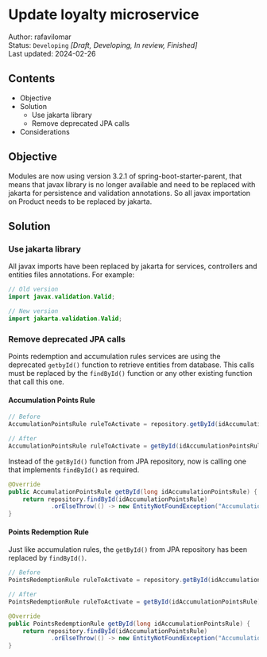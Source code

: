 # Update loyalty microservice
Author: rafavilomar  
Status: `Developing` *[Draft, Developing, In review, Finished]*  
Last updated: 2024-02-26

## Contents
- Objective
- Solution
  - Use jakarta library
  - Remove deprecated JPA calls
- Considerations

## Objective

Modules are now using version 3.2.1 of spring-boot-starter-parent, that means that javax library is no longer available 
and need to be replaced with jakarta for persistence and validation annotations. So all javax importation on Product needs 
to be replaced by jakarta.

## Solution

### Use jakarta library

All javax imports have been replaced by jakarta for services, controllers and entities files annotations. For example:

```java
// Old version
import javax.validation.Valid;

// New version
import jakarta.validation.Valid;
```

### Remove deprecated JPA calls

Points redemption and accumulation rules services are using the deprecated `getbyId()` function to retrieve entities 
from database. This calls must be replaced by the `findById()` function or any other existing function that call this 
one.

#### Accumulation Points Rule

```java
// Before
AccumulationPointsRule ruleToActivate = repository.getById(idAccumulationPointsRule);

// After
AccumulationPointsRule ruleToActivate = getById(idAccumulationPointsRule);
```

Instead of the `getById()` function from JPA repository, now is calling one that implements `findById()` as required.

```java
@Override
public AccumulationPointsRule getById(long idAccumulationPointsRule) {
    return repository.findById(idAccumulationPointsRule)
            .orElseThrow(() -> new EntityNotFoundException("Accumulation Points Rule not found"));
}
```

#### Points Redemption Rule

Just like accumulation rules, the `getById()` from JPA repository has been replaced by `findById()`.

```java
// Before
PointsRedemptionRule ruleToActivate = repository.getById(idAccumulationPointsRule);

// After
PointsRedemptionRule ruleToActivate = getById(idAccumulationPointsRule);
```

```java
@Override
public PointsRedemptionRule getById(long idAccumulationPointsRule) {
    return repository.findById(idAccumulationPointsRule)
            .orElseThrow(() -> new EntityNotFoundException("Accumulation Points Rule not found"));
}
```